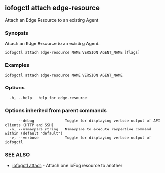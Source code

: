 ## iofogctl attach edge-resource

Attach an Edge Resource to an existing Agent

### Synopsis

Attach an Edge Resource to an existing Agent.

```
iofogctl attach edge-resource NAME VERSION AGENT_NAME [flags]
```

### Examples

```
iofogctl attach edge-resource NAME VERSION AGENT_NAME
```

### Options

```
  -h, --help   help for edge-resource
```

### Options inherited from parent commands

```
      --debug              Toggle for displaying verbose output of API clients (HTTP and SSH)
  -n, --namespace string   Namespace to execute respective command within (default "default")
  -v, --verbose            Toggle for displaying verbose output of iofogctl
```

### SEE ALSO

* [iofogctl attach](iofogctl_attach.md)	 - Attach one ioFog resource to another


